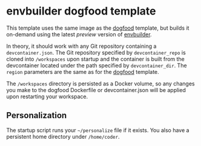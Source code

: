 # envbuilder dogfood template

This template uses the same image as the [dogfood](../dogfood) template, but
builds it on-demand using the latest _preview_ version of [envbuilder](https://github.com/coder/envbuilder).

In theory, it should work with any Git repository containing a `devcontainer.json`.
The Git repository specified by `devcontainer_repo` is cloned into `/workspaces` upon startup and the container is built from the devcontainer located under the path specified by `devcontainer_dir`.
The `region` parameters are the same as for the [dogfood](../dogfood) template.

The `/workspaces` directory is persisted as a Docker volume, so any changes you make to the dogfood Dockerfile or devcontainer.json will be applied upon restarting your workspace.

## Personalization

The startup script runs your `~/personalize` file if it exists.
You also have a persistent home directory under `/home/coder`.

